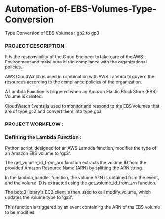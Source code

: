 # Automation-of-EBS-Volumes-Type-Conversion
Type Conversion of EBS Volumes : gp2 to gp3


### PROJECT DESCRIPTION :

It is the responsibility of the Cloud Engineer to take care of the AWS Environment and make sure it is in compliance with the organizational policies.

AWS CloudWatch is used in combination with AWS Lambda to govern the resources according to the compliance policies of the organization.

A Lambda Function is triggered when an Amazon Elastic Block Store (EBS) Volume is created.

CloudWatch Events is used to monitor and respond to the EBS Volumes that are of type gp2 and convert them into type gp3.


### PROJECT WORKFLOW :

### Defining the Lambda Function :






Python script, designed for an AWS Lambda function, modifies the type of an Amazon EBS volume to 'gp3'. 

The get_volume_id_from_arn function extracts the volume ID from the provided Amazon Resource Name (ARN) by splitting the ARN string. 

In the lambda_handler function, the volume ARN is obtained from the event, and the volume ID is extracted using the get_volume_id_from_arn function. 

The boto3 library's EC2 client is then used to call modify_volume, which updates the volume type to 'gp3'. 

This function is triggered by an event containing the ARN of the EBS volume to be modified.









